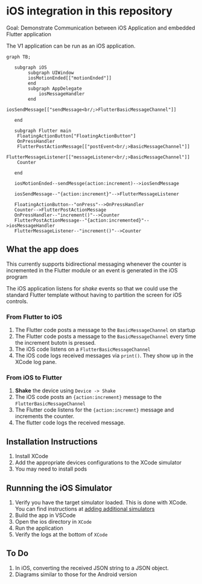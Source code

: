 # iOS integration in this repository

Goal: Demonstrate Communication between iOS Application and embedded Flutter application

The V1 application can be run as an iOS application.

```mermaid
graph TB;

   subgraph iOS
        subgraph UIWindow
        iosMotionEnded[["motionEnded"]]
        end
        subgraph AppDelegate
            iosMessageHandler
        end
        iosSendMessage[["sendMessage<br/;>FlutterBasicMessageChannel"]]

   end

   subgraph Flutter main
    FloatingActionButton["FloatingActionButton"]
    OnPressHandler
    FlutterPostActionMessage[["postEvent<br/;>BasicMessageChannel"]]
    FlutterMessageListener[["messageListener<br/;>BasicMessageChannel"]]
    Counter

   end

   iosMotionEnded--sendMessge(action:increment)-->iosSendMessage

   iosSendMessage--"{action:increment}"-->FlutterMessageListener

   FloatingActionButton--"onPress"-->OnPressHandler
   Counter-->FlutterPostActionMessage
   OnPressHandler--"increment()"-->Counter
   FlutterPostActionMessage--"{action:incremented}"-->iosMessageHandler
   FlutterMessageListener--"increment()"-->Counter

```

## What the app does

This currently supports bidirectional messaging whenever the counter is incremented in the Flutter module or an event is generated in the iOS program

The iOS application listens for _shake_ events so that we could use the standard Flutter template without having to partition the screen for iOS controls.

### From Flutter to iOS

1. The Flutter code posts a message to the `BasicMessageChannel` on startup
2. The Flutter code posts a message to the `BasicMessageChannel` every time the increment butotn is pressed.
3. The iOS code listens on a `FlutterBasicMessageChannel`
4. The iOS code logs received messages via `print()`.  They show up in the XCode log pane.

### From iOS to Flutter

1. **Shake** the device using `Device -> Shake`
2. The iOS code posts an `{action:increment}` message to the `FlutterBasicMessageChannel`
3. The Flutter code listens for the `{action:incremnt}` message and increments the counter.
4. The flutter code logs the received message.

## Installation Instructions

1. Install XCode
2. Add the appropriate devices configurations to the XCode simulator
3. You may need to install pods

## Runnning the iOS Simulator

1. Verify you have the target simulator loaded. This is done with XCode. You can find instructions at [adding additional simulators](https://developer.apple.com/documentation/safari-developer-tools/adding-additional-simulators)
2. Build the app in VSCode
3. Open the ios directory in `XCode`
4. Run the application
5. Verify the logs at the bottom of `XCode`

## To Do

1. In iOS, converting the received JSON string to a JSON object.
2. Diagrams similar to those for the Android version
